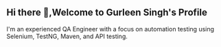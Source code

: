 ## Hi there 👋,Welcome to Gurleen Singh's Profile

I'm an experienced QA Engineer with a focus on automation testing using Selenium, TestNG, Maven, and API testing.
<!--
**GurleenSingh222/GurleenSingh222** is a ✨ _special_ ✨ repository because its `README.md` (this file) appears on your GitHub profile.

Here are some ideas to get you started:

- 🔭 I’m currently working on ...
- 🌱 I’m currently learning ... efficient QA processes
- 👯 I’m looking to collaborate on ...
- 🤔 I’m looking for help with ...
- 💬 Ask me about ... testing frameworks
- 📫 How to reach me: ...
- 😄 Pronouns: ...
- ⚡ Fun fact: ...
-->
